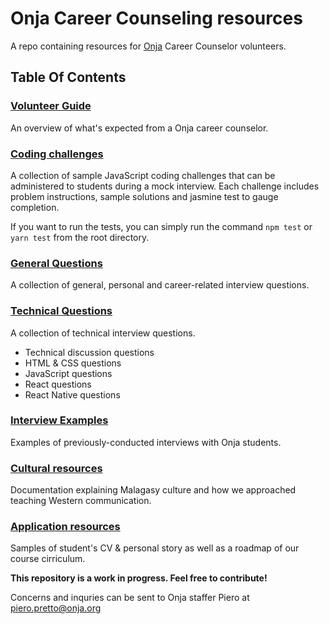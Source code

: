 # Onja Career Counseling resources

A repo containing resources for [Onja](https://onja.org) Career Counselor volunteers.

## Table Of Contents

### [Volunteer Guide](volunteer_guide.md)

An overview of what's expected from a Onja career counselor.

### [Coding challenges](coding_challenges)

A collection of sample JavaScript coding challenges that can be administered to students during a mock interview. Each challenge includes problem instructions, sample solutions and jasmine test to gauge completion.

If you want to run the tests, you can simply run the command `npm test` or `yarn test` from the root directory.

### [General Questions](general_questions\general_questions_by_category.md)

A collection of general, personal and career-related interview questions.

### [Technical Questions](technical_questions\technical_questions_by_category.md)

A collection of technical interview questions.

* Technical discussion questions
* HTML & CSS questions
* JavaScript questions
* React questions
* React Native questions

### [Interview Examples](interview_examples\non_technical_interview_transcript.md)

Examples of previously-conducted interviews with Onja students.

### [Cultural resources](cultural_resources\cross_cultural_communication.md)

Documentation explaining Malagasy culture and how we approached teaching Western communication.

### [Application resources](application_resources)

Samples of student's CV & personal story as well as a roadmap of our course cirriculum.

<b>This repository is a work in progress. Feel free to contribute!</b>

Concerns and inquries can be sent to Onja staffer Piero at [piero.pretto@onja.org](mailto:piero.pretto@onja.org)